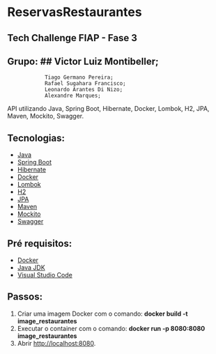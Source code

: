 # ReservasRestaurantes


## Tech Challenge FIAP - Fase 3 ##


## Grupo: ##    Victor Luiz Montibeller;           
                Tiago Germano Pereira;           
                Rafael Sugahara Francisco;           
                Leonardo Arantes Di Nizo;           
                Alexandre Marques;


API utilizando Java, Spring Boot, Hibernate, Docker, Lombok, H2, JPA, Maven, Mockito, Swagger.


## Tecnologias:

* [Java](https://dev.java)
* [Spring Boot](https://spring.io/projects/spring-boot)
* [Hibernate](https://hibernate.org/)
* [Docker](https://www.docker.com/get-started)
* [Lombok](https://projectlombok.org/)
* [H2](https://www.h2database.com/)
* [JPA](https://spring.io/projects/spring-data-jpa/)
* [Maven](https://maven.apache.org/)
* [Mockito](https://site.mockito.org/)
* [Swagger](https://swagger.io)


## Pré requisitos:

* [Docker](https://www.docker.com/get-started)
* [Java JDK](https://www.oracle.com/java/technologies/downloads)
* [Visual Studio Code](https://code.visualstudio.com)


## Passos:

1. Criar uma imagem Docker com o comando: **docker build -t image_restaurantes**
2. Executar o container com o comando: **docker run -p 8080:8080 image_restaurantes**
3. Abrir <http://localhost:8080>.